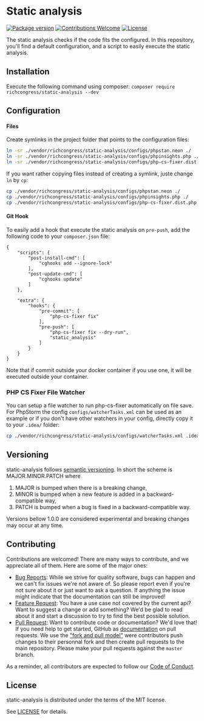 # Static analysis

[![Package version](https://img.shields.io/packagist/v/richcongress/static-analysis)](https://packagist.org/packages/richcongress/static-analysis)
[![Contributions Welcome](https://img.shields.io/badge/contributions-welcome-brightgreen.svg?style=flat)](https://github.com/richcongress/static-analysis/issues)
[![License](https://img.shields.io/badge/license-MIT-blue.svg)](LICENSE.md)

The static analysis checks if the code fits the configured. In this repository, you'll find a default configuration, and a script to easily execute the static analysis.


## Installation

Execute the following command using composer: `composer require richcongress/static-analysis --dev`


## Configuration

#### Files

Create symlinks in the project folder that points to the configuration files:

```bash
ln -sr ./vendor/richcongress/static-analysis/configs/phpstan.neon ./
ln -sr ./vendor/richcongress/static-analysis/configs/phpinsights.php ./
ln -sr ./vendor/richcongress/static-analysis/configs/php-cs-fixer.dist.php ./.php-cs-fixer.dist.php
```

If you want rather copying files instead of creating a symlink, juste change `ln` by `cp`:

```bash
cp ./vendor/richcongress/static-analysis/configs/phpstan.neon ./
cp ./vendor/richcongress/static-analysis/configs/phpinsights.php ./
cp ./vendor/richcongress/static-analysis/configs/php-cs-fixer.dist.php ./.php-cs-fixer.dist.php
```

#### Git Hook

To easily add a hook that execute the static analysis on `pre-push`, add the following code to your `composer.json` file:

```
{
    "scripts": {
        "post-install-cmd": [
            "cghooks add --ignore-lock"
        ],
        "post-update-cmd": [
            "cghooks update"
        ]
    },

    "extra": {
        "hooks": {
            "pre-commit": [
                "php-cs-fixer fix"
            ],
            "pre-push": [
                "php-cs-fixer fix --dry-run",
                "static_analysis"
            ]
        }
    }
}
```

Note that if commit outside your docker container if you use one, it will be executed outside your container.


### PHP CS Fixer File Watcher

You can setup a file watcher to run php-cs-fixer automatically on file save. For PhpStorm the config `configs/watcherTasks.xml` can be used as an example or if you don't have other watchers in your config, directly copy it to your `.idea/` folder:

```bash
cp ./vendor/richcongress/static-analysis/configs/watcherTasks.xml .idea/
```

## Versioning

static-analysis follows [semantic versioning](https://semver.org/). In short the scheme is MAJOR.MINOR.PATCH where
1. MAJOR is bumped when there is a breaking change,
2. MINOR is bumped when a new feature is added in a backward-compatible way,
3. PATCH is bumped when a bug is fixed in a backward-compatible way.

Versions bellow 1.0.0 are considered experimental and breaking changes may occur at any time.


## Contributing

Contributions are welcomed! There are many ways to contribute, and we appreciate all of them. Here are some of the major ones:

* [Bug Reports](https://github.com/richcongress/static-analysis/issues): While we strive for quality software, bugs can happen and we can't fix issues we're not aware of. So please report even if you're not sure about it or just want to ask a question. If anything the issue might indicate that the documentation can still be improved!
* [Feature Request](https://github.com/richcongress/static-analysis/issues): You have a use case not covered by the current api? Want to suggest a change or add something? We'd be glad to read about it and start a discussion to try to find the best possible solution.
* [Pull Request](https://github.com/richcongress/static-analysis/merge_requests): Want to contribute code or documentation? We'd love that! If you need help to get started, GitHub as [documentation](https://help.github.com/articles/about-pull-requests/) on pull requests. We use the ["fork and pull model"](https://help.github.com/articles/about-collaborative-development-models/) were contributors push changes to their personnal fork and then create pull requests to the main repository. Please make your pull requests against the `master` branch.

As a reminder, all contributors are expected to follow our [Code of Conduct](CODE_OF_CONDUCT.md).


## License

static-analysis is distributed under the terms of the MIT license.

See [LICENSE](LICENSE) for details.
